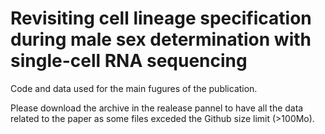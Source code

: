 # Revisiting cell lineage specification during male sex determination with single-cell RNA sequencing
Code and data used for the main fugures of the publication.

Please download the archive in the realease pannel to have all the data related to the paper as some files exceded the Github size limit (>100Mo).

